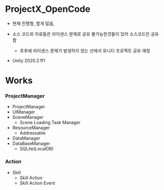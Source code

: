 # ProjectX_OpenCode
- 현재 진행형, 할게 많음,
- 소스 코드외 자료들은 라이센스 문제로 공유 불가능한것들이 있어 소스코드만 공유함
	- 추후에 라이센스 문제가 발생하지 않는 선에서 유니티 프로젝트 공유 예정

- Unity 2020.2.1f1

# Works

### ProjectManager
- ProjectManager
- UIManager
- SceneManager
	- Scene Loading Task Manager
- ResourceManager
	- Addressable
- DataManager
- DataBaseManager
	- SQLite(LocalDB)  

### Action
- Skill
	- Skill Action
	- Skill Action Event
